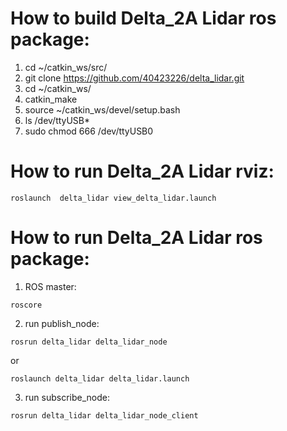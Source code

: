 # How to build Delta_2A Lidar ros package:
1) cd ~/catkin_ws/src/
2) git clone https://github.com/40423226/delta_lidar.git
3) cd ~/catkin_ws/
4) catkin_make
5) source ~/catkin_ws/devel/setup.bash
5) ls /dev/ttyUSB*
3) sudo chmod 666 /dev/ttyUSB0

# How to run Delta_2A Lidar rviz:
```
roslaunch  delta_lidar view_delta_lidar.launch
```

# How to run Delta_2A Lidar ros package:
1) ROS master:
```
roscore
```
2) run publish_node:
```
rosrun delta_lidar delta_lidar_node
```
 or
```
roslaunch delta_lidar delta_lidar.launch
```
3) run subscribe_node:
```
rosrun delta_lidar delta_lidar_node_client
```

